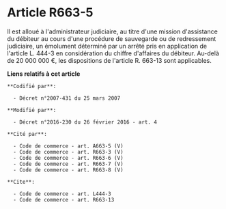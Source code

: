 # Article R663-5

Il est alloué à l'administrateur judiciaire, au titre d'une mission d'assistance du débiteur au cours d'une procédure de
sauvegarde ou de redressement judiciaire, un émolument déterminé par un arrêté pris en application de l'article L. 444-3 en
considération du chiffre d'affaires du débiteur. Au-delà de 20 000 000 €, les dispositions de l'article R. 663-13 sont
applicables.

**Liens relatifs à cet article**

	**Codifié par**:

	  - Décret n°2007-431 du 25 mars 2007

	**Modifié par**:

	  - Décret n°2016-230 du 26 février 2016 - art. 4

	**Cité par**:

	  - Code de commerce - art. A663-5 (V)
	  - Code de commerce - art. R663-3 (V)
	  - Code de commerce - art. R663-6 (V)
	  - Code de commerce - art. R663-7 (V)
	  - Code de commerce - art. R663-8 (V)

	**Cite**:

	  - Code de commerce - art. L444-3
	  - Code de commerce - art. R663-13
